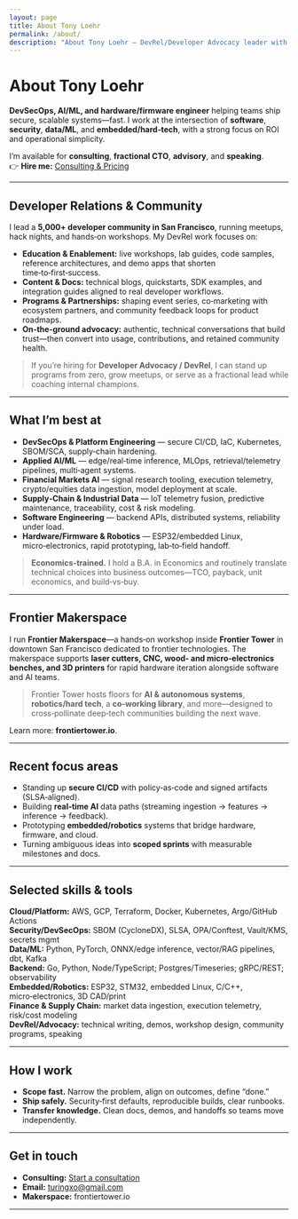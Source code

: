 ```yaml
---
layout: page
title: About Tony Loehr
permalink: /about/
description: "About Tony Loehr — DevRel/Developer Advocacy leader with a 5,000+ member SF community; DevSecOps, AI/ML, applied AI for financial markets and supply chain, embedded hardware/firmware. Founder/operator of Frontier Makerspace. B.A. Economics. Open to consulting, fractional CTO, advisory, and speaking."
---
```


# About Tony Loehr

**DevSecOps, AI/ML, and hardware/firmware engineer** helping teams ship secure, scalable systems—fast. I work at the intersection of **software**, **security**, **data/ML**, and **embedded/hard‑tech**, with a strong focus on ROI and operational simplicity.

I’m available for **consulting**, **fractional CTO**, **advisory**, and **speaking**.  
👉 **Hire me:** [Consulting & Pricing](/consulting/)

---

## Developer Relations & Community

I lead a **5,000+ developer community in San Francisco**, running meetups, hack nights, and hands‑on workshops. My DevRel work focuses on:

- **Education & Enablement:** live workshops, lab guides, code samples, reference architectures, and demo apps that shorten time‑to‑first‑success.
- **Content & Docs:** technical blogs, quickstarts, SDK examples, and integration guides aligned to real developer workflows.
- **Programs & Partnerships:** shaping event series, co‑marketing with ecosystem partners, and community feedback loops for product roadmaps.
- **On‑the‑ground advocacy:** authentic, technical conversations that build trust—then convert into usage, contributions, and retained community health.

> If you’re hiring for **Developer Advocacy / DevRel**, I can stand up programs from zero, grow meetups, or serve as a fractional lead while coaching internal champions.

---

## What I’m best at

- **DevSecOps & Platform Engineering** — secure CI/CD, IaC, Kubernetes, SBOM/SCA, supply‑chain hardening.
- **Applied AI/ML** — edge/real‑time inference, MLOps, retrieval/telemetry pipelines, multi‑agent systems.
- **Financial Markets AI** — signal research tooling, execution telemetry, crypto/equities data ingestion, model deployment at scale.
- **Supply‑Chain & Industrial Data** — IoT telemetry fusion, predictive maintenance, traceability, cost & risk modeling.
- **Software Engineering** — backend APIs, distributed systems, reliability under load.
- **Hardware/Firmware & Robotics** — ESP32/embedded Linux, micro‑electronics, rapid prototyping, lab‑to‑field handoff.

> **Economics‑trained.** I hold a B.A. in Economics and routinely translate technical choices into business outcomes—TCO, payback, unit economics, and build‑vs‑buy.

---

## Frontier Makerspace

I run **Frontier Makerspace**—a hands‑on workshop inside **Frontier Tower** in downtown San Francisco dedicated to frontier technologies. The makerspace supports **laser cutters, CNC, wood‑ and micro‑electronics benches, and 3D printers** for rapid hardware iteration alongside software and AI teams.

> Frontier Tower hosts floors for **AI & autonomous systems**, **robotics/hard tech**, a **co‑working library**, and more—designed to cross‑pollinate deep‑tech communities building the next wave.

Learn more: **frontiertower.io**.

---

## Recent focus areas

- Standing up **secure CI/CD** with policy‑as‑code and signed artifacts (SLSA‑aligned).
- Building **real‑time AI** data paths (streaming ingestion → features → inference → feedback).
- Prototyping **embedded/robotics** systems that bridge hardware, firmware, and cloud.
- Turning ambiguous ideas into **scoped sprints** with measurable milestones and docs.

---

## Selected skills & tools

**Cloud/Platform:** AWS, GCP, Terraform, Docker, Kubernetes, Argo/GitHub Actions  
**Security/DevSecOps:** SBOM (CycloneDX), SLSA, OPA/Conftest, Vault/KMS, secrets mgmt  
**Data/ML:** Python, PyTorch, ONNX/edge inference, vector/RAG pipelines, dbt, Kafka  
**Backend:** Go, Python, Node/TypeScript; Postgres/Timeseries; gRPC/REST; observability  
**Embedded/Robotics:** ESP32, STM32, embedded Linux, C/C++, micro‑electronics, 3D CAD/print  
**Finance & Supply Chain:** market data ingestion, execution telemetry, risk/cost modeling  
**DevRel/Advocacy:** technical writing, demos, workshop design, community programs, speaking

---

## How I work

- **Scope fast.** Narrow the problem, align on outcomes, define “done.”  
- **Ship safely.** Security‑first defaults, reproducible builds, clear runbooks.  
- **Transfer knowledge.** Clean docs, demos, and handoffs so teams move independently.

---

## Get in touch

- **Consulting:** [Start a consultation](/consulting/)  
- **Email:** turingxo@gmail.com  
- **Makerspace:** frontiertower.io

---

<script type="application/ld+json">
{
  "@context": "https://schema.org",
  "@type": "Person",
  "name": "Tony Loehr",
  "url": "{{ page.url | absolute_url }}",
  "jobTitle": [
    "Consultant",
    "DevSecOps Engineer",
    "AI/ML Engineer",
    "Hardware/Firmware Engineer",
    "Developer Advocate"
  ],
  "alumniOf": "B.A. Economics",
  "homeLocation": {
    "@type": "Place",
    "address": {
      "@type": "PostalAddress",
      "addressLocality": "San Francisco",
      "addressRegion": "CA",
      "addressCountry": "US"
    }
  },
  "worksFor": {
    "@type": "Organization",
    "name": "Frontier Makerspace",
    "url": "https://frontiertower.io"
  },
  "memberOf": {
    "@type": "Organization",
    "name": "San Francisco Developer Community",
    "memberCount": 5000
  },
  "knowsAbout": [
    "Developer Relations",
    "Developer Advocacy",
    "Community Building",
    "Technical Writing",
    "Public Speaking",
    "DevSecOps",
    "Platform Engineering",
    "Kubernetes",
    "CI/CD",
    "AI/ML",
    "Edge AI",
    "MLOps",
    "Data Engineering",
    "Financial Markets",
    "Crypto",
    "Equities",
    "Supply Chain Analytics",
    "Embedded Systems",
    "Firmware",
    "Robotics"
  ],
  "sameAs": [
    "https://frontiertower.io",
    "{{ site.url | default: site.github.url }}/consulting/"
  ]
}
</script>
